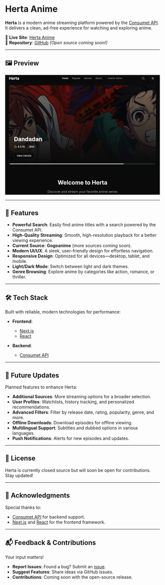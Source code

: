 # Herta Anime  

**Herta** is a modern anime streaming platform powered by the [Consumet API](https://github.com/consumet/consumet-api). It delivers a clean, ad-free experience for watching and exploring anime.  

🔗 **Live Site**: [Herta Anime](https://herta-anime.vercel.app)  
📂 **Repository**: [GitHub](https://github.com/Cyckey/Herta) _(Open source coming soon!)_  

---

## 🖼️ Preview  

![Herta Screenshot](https://github.com/Cyckey/Herta/blob/main/herta.jpg)  

---

## 🚀 Features  

- **Powerful Search**: Easily find anime titles with a search powered by the Consumet API.  
- **High-Quality Streaming**: Smooth, high-resolution playback for a better viewing experience.  
- **Current Source**: **Gogoanime** (more sources coming soon).  
- **Modern UI/UX**: A sleek, user-friendly design for effortless navigation.  
- **Responsive Design**: Optimized for all devices—desktop, tablet, and mobile.  
- **Light/Dark Mode**: Switch between light and dark themes.  
- **Genre Browsing**: Explore anime by categories like action, romance, or thriller.  

---

## 🛠️ Tech Stack  

Built with reliable, modern technologies for performance:  

- **Frontend**:  
  - [Next.js](https://nextjs.org)  
  - [React](https://reactjs.org)  

- **Backend**:  
  - [Consumet API](https://github.com/consumet/consumet-api)  

---

## 🔮 Future Updates  

Planned features to enhance Herta:  

- **Additional Sources**: More streaming options for a broader selection.  
- **User Profiles**: Watchlists, history tracking, and personalized recommendations.  
- **Advanced Filters**: Filter by release date, rating, popularity, genre, and more.  
- **Offline Downloads**: Download episodes for offline viewing.  
- **Multilingual Support**: Subtitles and dubbed options in various languages.  
- **Push Notifications**: Alerts for new episodes and updates.  

---

## 📜 License  

Herta is currently closed source but will soon be open for contributions. Stay updated!  

---

## 🖤 Acknowledgments  

Special thanks to:  

- [Consumet API](https://github.com/consumet/consumet-api) for backend support.  
- [Next.js](https://nextjs.org) and [React](https://reactjs.org) for the frontend framework.  

---

## 📬 Feedback & Contributions  

Your input matters!  

- **Report Issues**: Found a bug? Submit an [issue](https://github.com/Cyckey/Herta/issues).  
- **Suggest Features**: Share ideas via GitHub issues.  
- **Contributions**: Coming soon with the open-source release.  
